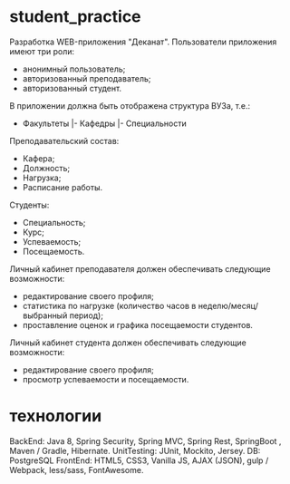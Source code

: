 # student_practice

Разработка WEB-приложения "Деканат".
Пользователи приложения имеют три роли:
- анонимный пользователь;
- авторизованный преподаватель;
- авторизованный студент.

В приложении должна быть отображена структура ВУЗа, т.е.:
- Факультеты
|- Кафедры
  |- Специальности
  
Преподавательский состав:
- Кафера;
- Должность;
- Нагрузка;
- Расписание работы.

Студенты:
- Cпециальность;
- Курс;
- Успеваемость;
- Посещаемость.

Личный кабинет преподавателя должен обеспечивать следующие возможности:
- редактирование своего профиля;
- статистика по нагрузке (количество часов в неделю/месяц/выбранный период);
- проставление оценок и графика посещаемости студентов.

Личный кабинет студента должен обеспечивать следующие возможности:
- редактирование своего профиля;
- просмотр успеваемости и посещаемости.

# технологии
BackEnd: Java 8, Spring Security, Spring MVC, Spring Rest, SpringBoot , Maven / Gradle, Hibernate.
UnitTesting: JUnit, Mockito, Jersey.
DB: PostgreSQL
FrontEnd: HTML5, CSS3, Vanilla JS, AJAX (JSON), gulp / Webpack, less/sass, FontAwesome.

